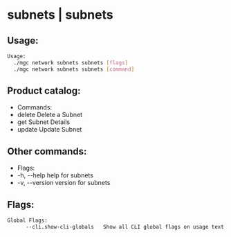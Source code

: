 # subnets | subnets

## Usage:
```bash
Usage:
  ./mgc network subnets subnets [flags]
  ./mgc network subnets subnets [command]
```

## Product catalog:
- Commands:
- delete      Delete a Subnet
- get         Subnet Details
- update      Update Subnet

## Other commands:
- Flags:
- -h, --help      help for subnets
- -v, --version   version for subnets

## Flags:
```bash
Global Flags:
      --cli.show-cli-globals   Show all CLI global flags on usage text
```

